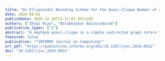 ```yaml
---
title: "An Ellipsoidal Bounding Scheme for the Quasi-Clique Number of a Graph"
date: 2020-08-01
publishDate: 2020-12-10T15:11:07.451319Z
authors: ["Zhuqi Miao", "Balabhaskar Balasundaram"]
publication_types: ["2"]
abstract: "A emph$γ$-quasi-clique in a simple undirected graph refers to a subset of vertices that induces a subgraph with edge density at least $γ ın [0,1]$. When $γ=1$, this definition corresponds to a classical clique. When $γ<1$, it relaxes the requirement of all possible edges by the clique  definition. Quasi-clique detection has been used in graph-based data mining to  find dense clusters, especially in large-scale error-prone data sets in which the clique model can be overly restrictive. The emphmaximum $γ$-quasi-clique problem,  seeking a $γ$-quasi-clique of maximum cardinality in the given graph, can be formulated as an optimization problem with a linear objective function and a single quadratic constraint in binary variables. This article investigates the Lagrangian dual of this formulation, and develops an upper-bounding technique using the geometry of ellipsoids to bound the Lagrangian dual. The tightness of the upper-bound is compared to those obtained from multiple mixed-integer programming formulations of the problem via experiments on  benchmark instances."
featured: false
publication: "*INFORMS Journal on Computing*"
url_pdf: "https://pubsonline.informs.org/doi/10.1287/ijoc.2019.0922"
doi: "10.1287/ijoc.2019.0922"
---
```


